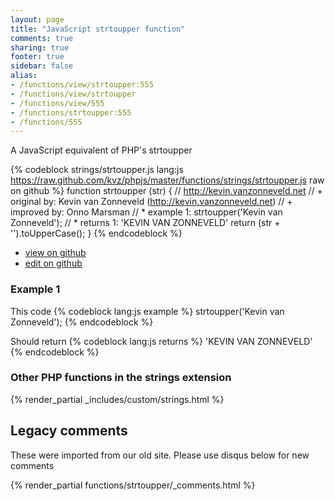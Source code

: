 ```yaml
---
layout: page
title: "JavaScript strtoupper function"
comments: true
sharing: true
footer: true
sidebar: false
alias:
- /functions/view/strtoupper:555
- /functions/view/strtoupper
- /functions/view/555
- /functions/strtoupper:555
- /functions/555
---
```

<!-- Generated by Rakefile:build -->
A JavaScript equivalent of PHP's strtoupper

{% codeblock strings/strtoupper.js lang:js https://raw.github.com/kvz/phpjs/master/functions/strings/strtoupper.js raw on github %}
function strtoupper (str) {
  // http://kevin.vanzonneveld.net
  // +   original by: Kevin van Zonneveld (http://kevin.vanzonneveld.net)
  // +   improved by: Onno Marsman
  // *     example 1: strtoupper('Kevin van Zonneveld');
  // *     returns 1: 'KEVIN VAN ZONNEVELD'
  return (str + '').toUpperCase();
}
{% endcodeblock %}

 - [view on github](https://github.com/kvz/phpjs/blob/master/functions/strings/strtoupper.js)
 - [edit on github](https://github.com/kvz/phpjs/edit/master/functions/strings/strtoupper.js)

### Example 1
This code
{% codeblock lang:js example %}
strtoupper('Kevin van Zonneveld');
{% endcodeblock %}

Should return
{% codeblock lang:js returns %}
'KEVIN VAN ZONNEVELD'
{% endcodeblock %}


### Other PHP functions in the strings extension
{% render_partial _includes/custom/strings.html %}
## Legacy comments
These were imported from our old site. Please use disqus below for new comments
<div style="overflow-y: scroll; max-height: 500px;">
{% render_partial functions/strtoupper/_comments.html %}
</div>
